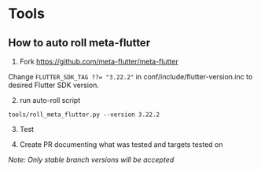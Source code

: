 # Tools


## How to auto roll meta-flutter

1. Fork https://github.com/meta-flutter/meta-flutter

Change `FLUTTER_SDK_TAG ??= "3.22.2"` in conf/include/flutter-version.inc to desired Flutter SDK version.

2. run auto-roll script
```
tools/roll_meta_flutter.py --version 3.22.2
```

3. Test

4. Create PR documenting what was tested and targets tested on


*Note: Only stable branch versions will be accepted*

